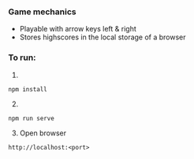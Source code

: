 ### Game mechanics
- Playable with arrow keys left & right
- Stores highscores in the local storage of a browser

### To run:
1.
```
npm install
```
2.
```
npm run serve
```
3. Open browser
```
http://localhost:<port>
```

